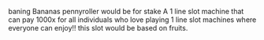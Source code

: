baning Bananas pennyroller 
would be for stake 
A 1 line slot machine that can pay 1000x
for all individuals who love playing 1 line slot machines where everyone can enjoy!!
this slot would be based on fruits.
